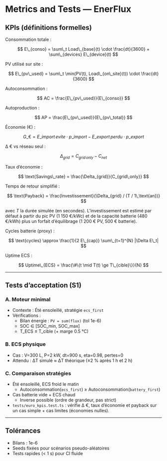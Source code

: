 # Metrics and Tests — EnerFlux

## KPIs (définitions formelles)

Consommation totale :

$$
E\_{conso} = \sum\_t Load\_{base}(t) \cdot \frac{dt}{3600} + \sum\_{devices} E\_{device}(t)
$$

PV utilisé sur site :

$$
E\_{pv\_used} = \sum\_t \min(PV(t), Load\_{on\_site}(t)) \cdot \frac{dt}{3600}
$$

Autoconsommation :

$$
AC = \frac{E\_{pv\_used}}{E\_{conso}}
$$

Autoproduction :

$$
AP = \frac{E\_{pv\_used}}{E\_{pv\_total}}
$$

Économie (€) :

$$
G\_{€} = E\_{import\,evite} \cdot p\_{import} - E\_{export\,perdu} \cdot p\_{export}
$$

Δ € vs réseau seul :

$$
\Delta_{grid} = C_{grid\,only} - C_{net}
$$

Taux d’économie :

$$
\text{Savings\_rate} = \frac{\Delta_{grid}}{C_{grid\,only}}
$$

Temps de retour simplifié :

$$
\text{Payback} = \frac{Investissement}{\Delta_{grid} / (T / 1\,\text{an})}
$$

avec $T$ la durée simulée (en secondes). L’investissement est estimé par défaut à partir du pic PV (1 150 €/kWc) et de la capacité batterie (480 €/kWh) plus un forfait d’équilibrage (1 200 € PV, 500 € batterie).

Cycles batterie (proxy) :

$$
\text{cycles} \approx \frac{1}{2 E\_{cap}} \sum\_{t=1}^{N} |\Delta E\_t|
$$

Uptime ECS :

$$
Uptime\_{ECS} = \frac{\#\{t \mid T(t) \ge T\_{cible}\}}{N}
$$

---

## Tests d’acceptation (S1)

### A. Moteur minimal
- Contexte : Été ensoleillé, stratégie `ecs_first`
- Vérifications :
  - Bilan énergie : `PV = sum(flux)` (tol 1e-6)
  - SOC ∈ [SOC_min, SOC_max]
  - T_ECS ≤ T_cible (+ marge 0.5 °C)

### B. ECS physique
- Cas : V=300 L, P=2 kW, dt=900 s, eta=0.98, pertes=0
- Attendu : ΔT simulé ≈ ΔT théorique (±2 % après 1 h et 2 h)

### C. Comparaison stratégies
- Été ensoleillé, ECS froid le matin
  - Autoconsommation(`ecs_first`) ≥ Autoconsommation(`battery_first`)
- Cas batterie vide + ECS chaud
  - Inverse possible (ordre de grandeur, pas strict)
- `tests/euro_kpis.test.ts` : vérifie Δ €, taux d’économie et payback sur un cas simple + cas limites (économies nulles).

---

## Tolérances
- Bilans : 1e-6
- Seeds fixées pour scénarios pseudo-aléatoires
- Tests rapides (< 1 s) pour CI fluide
